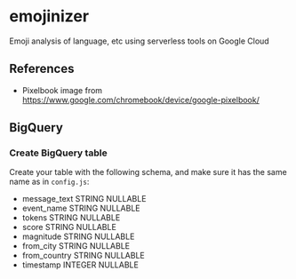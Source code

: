 # emojinizer
Emoji analysis of language, etc using serverless tools on Google Cloud

## References
- Pixelbook image from https://www.google.com/chromebook/device/google-pixelbook/

## BigQuery
### Create BigQuery table
Create your table with the following schema, and make sure it has the same
name as in ```config.js```:
- message_text	STRING	NULLABLE
- event_name STRING NULLABLE
- tokens	STRING	NULLABLE
- score	STRING	NULLABLE
- magnitude	STRING	NULLABLE
- from_city	STRING	NULLABLE
- from_country	STRING	NULLABLE
- timestamp	INTEGER	NULLABLE
